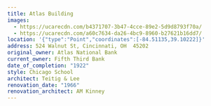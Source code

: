 ```yaml
---
title: Atlas Building
images:
  - https://ucarecdn.com/b4371707-3b47-4cce-89e2-5d9d8793f70a/
  - https://ucarecdn.com/a60c7634-da26-4bc9-8960-b27621b16dd7/
location: '{"type":"Point","coordinates":[-84.51135,39.10222]}'
address: 524 Walnut St, Cincinnati, OH  45202
original_owner: Atlas National Bank
current_owner: Fifth Third Bank
date_of_completion: "1922"
style: Chicago School
architect: Teitig & Lee
renovation_date: "1966"
renovation_architect: AM Kinney
---
```

